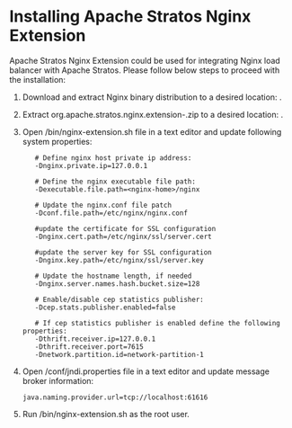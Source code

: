 # Installing Apache Stratos Nginx Extension

Apache Stratos Nginx Extension could be used for integrating Nginx load balancer with Apache Stratos. Please follow
below steps to proceed with the installation:

1. Download and extract Nginx binary distribution to a desired location: <nginx-home>.

2. Extract org.apache.stratos.nginx.extension-<version>.zip to a desired location: <nginx-extension-home>.

3. Open <nginx-extension-home>/bin/nginx-extension.sh file in a text editor and update following system properties:
   ```
      # Define nginx host private ip address:
      -Dnginx.private.ip=127.0.0.1

      # Define the nginx executable file path:
      -Dexecutable.file.path=<nginx-home>/nginx

      # Update the nginx.conf file patch
      -Dconf.file.path=/etc/nginx/nginx.conf

      #update the certificate for SSL configuration
      -Dnginx.cert.path=/etc/nginx/ssl/server.cert

      #update the server key for SSL configuration
      -Dnginx.key.path=/etc/nginx/ssl/server.key

      # Update the hostname length, if needed
      -Dnginx.server.names.hash.bucket.size=128

      # Enable/disable cep statistics publisher:
      -Dcep.stats.publisher.enabled=false

      # If cep statistics publisher is enabled define the following properties:
      -Dthrift.receiver.ip=127.0.0.1
      -Dthrift.receiver.port=7615
      -Dnetwork.partition.id=network-partition-1
      ```


4. Open <nginx-extension-home>/conf/jndi.properties file in a text editor and update message broker information:
   ```
   java.naming.provider.url=tcp://localhost:61616
   ```

5. Run <nginx-extension-home>/bin/nginx-extension.sh as the root user.

